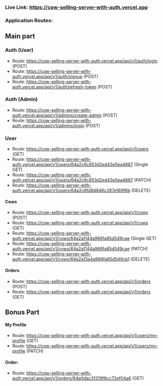 ### Live Link: https://cow-selling-server-with-auth.vercel.app

### Application Routes:

## Main part

### Auth (User)

- Route: https://cow-selling-server-with-auth.vercel.app/api/v1/auth/login (POST)
- Route: https://cow-selling-server-with-auth.vercel.app/api/v1/auth/signup (POST)
- Route: https://cow-selling-server-with-auth.vercel.app/api/v1/auth/refresh-token (POST)

### Auth (Admin)

- Route: https://cow-selling-server-with-auth.vercel.app/api/v1/admins/create-admin (POST)
- Route: https://cow-selling-server-with-auth.vercel.app/api/v1/admins/login (POST)

### User

- Route: https://cow-selling-server-with-auth.vercel.app/api/v1/users (GET)
- Route: https://cow-selling-server-with-auth.vercel.app/api/v1/users/64a2c6c853d2ed43e5ea4687 (Single GET)
- Route: https://cow-selling-server-with-auth.vercel.app/api/v1/users/64a2c6c853d2ed43e5ea4687 (PATCH)
- Route: https://cow-selling-server-with-auth.vercel.app/api/v1/users/64a2c6fd84846c287e169f6b (DELETE)

#### Cows

- Route: https://cow-selling-server-with-auth.vercel.app/api/v1/cows (POST)
- Route: https://cow-selling-server-with-auth.vercel.app/api/v1/cows (GET)
- Route: https://cow-selling-server-with-auth.vercel.app/api/v1/cows/64a2a1144a966fa85d549cae (Single GET)
- Route: https://cow-selling-server-with-auth.vercel.app/api/v1/cows/64a2a1144a966fa85d549cae (PATCH)
- Route: https://cow-selling-server-with-auth.vercel.app/api/v1/cows/64a2a13a4a966fa85d549cb1 (DELETE)

#### Orders

- Route: https://cow-selling-server-with-auth.vercel.app/api/v1/orders (POST)
- Route: https://cow-selling-server-with-auth.vercel.app/api/v1/orders (GET)

## Bonus Part

#### My Profile

- Route: https://cow-selling-server-with-auth.vercel.app/api/v1/users/my-profile (GET)
- Route: https://cow-selling-server-with-auth.vercel.app/api/v1/users/my-profile (PATCH)

#### Order:

- Route: https://cow-selling-server-with-auth.vercel.app/api/v1/orders/64a0dac31319f8cc72ef04a6 (GET)
